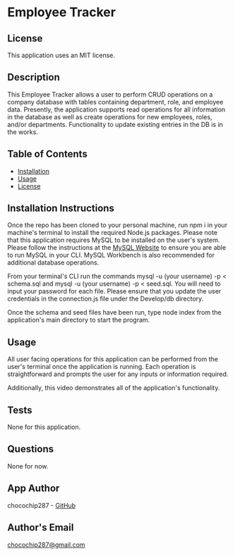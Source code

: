 # Employee Tracker

## License

This application uses an MIT license.

## Description

This Employee Tracker allows a user to perform CRUD operations on a company database with tables containing department, role, and employee data. Presently, the application supports read operations for all information in the database as well as create operations for new employees, roles, and/or departments. Functionality to update existing entries in the DB is in the works.

## Table of Contents

* [Installation](#installation)
* [Usage](#usage)
* [License](#license)

## Installation Instructions

Once the repo has been cloned to your personal machine, run npm i in your machine's terminal to install the required Node.js packages. Please note that this application requires MySQL to be installed on the user's system. Please follow the instructions at the [MySQL Website](https://dev.mysql.com/doc/refman/8.0/en/installing.html) to ensure you are able to run MySQL in your CLI. MySQL Workbench is also recommended for additional database operations.

From your terminal's CLI run the commands mysql -u (your username) -p < schema.sql and mysql -u (your username) -p < seed.sql. You will need to input your password for each file. Please ensure that you update the user credentials in the connection.js file under the Develop/db directory.

Once the schema and seed files have been run, type node index from the application's main directory to start the program.

## Usage

All user facing operations for this application can be performed from the user's terminal once the application is running. Each operation is straightforward and prompts the user for any inputs or information required.

Additionally, this video demonstrates all of the application's functionality.

## Tests

None for this application.

## Questions

None for now.

## App Author

chocochip287 - [GitHub](https://github.com/chocochip287)

## Author's Email

chocochip287@gmail.com